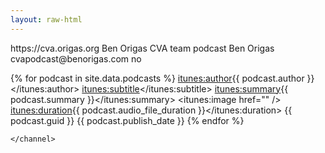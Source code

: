 ```yaml
---
layout: raw-html
---
```

<?xml version="1.0" encoding="UTF-8"?>
<rss xmlns:itunes="http://www.itunes.com/dtds/podcast-1.0.dtd" version="2.0">
    <channel>
        <title>CVA Basketball</title>
        <link>https://cva.origas.org</link>
        <language></language>
        <copyright></copyright>
        <itunes:subtitle></itunes:subtitle>
        <itunes:author>Ben Origas</itunes:author>
        <itunes:summary>CVA team podcast</itunes:summary>  
        <itunes:owner>
            <itunes:name>Ben Origas</itunes:name>
            <itunes:email>cvapodcast@benorigas.com</itunes:email>
        </itunes:owner>
        <itunes:image href="https://cva.origas.org/logo.jpg" />
        <itunes:category text="Sports &amp; Recreation"/>
        <itunes:explicit>no</itunes:explicit>
        
{% for podcast in site.data.podcasts %}
        <item>
            <title>{{ podcast.title }}</title>
            <itunes:author>{{ podcast.author }}</itunes:author>
            <itunes:subtitle></itunes:subtitle>
            <itunes:summary>{{ podcast.summary }}</itunes:summary>
            <itunes:image href="" />
            <enclosure url="{{ podcast.audio_file }}" length="{{ podcast.audio_file_length }}" type="{{ podcast.audio_file_duration }}"/>
            <itunes:duration>{{ podcast.audio_file_duration }}</itunes:duration>
            <guid>{{ podcast.guid }}</guid>
            <pubDate>{{ podcast.publish_date }}</pubDate>
        </item>
{% endfor %}

    </channel>
</rss>